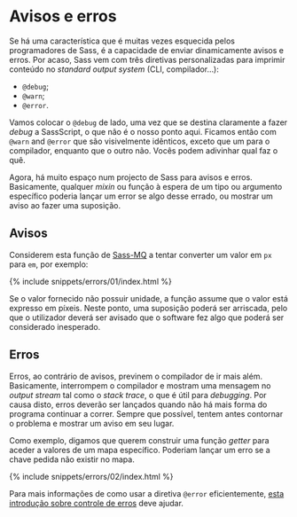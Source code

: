 
# Avisos e erros

Se há uma característica que é muitas vezes esquecida pelos programadores de Sass, é a capacidade de enviar dinamicamente avisos e erros. Por acaso, Sass vem com três diretivas personalizadas para imprimir conteúdo no *standard output system* (CLI, compilador…):

* `@debug`;
* `@warn`;
* `@error`.

Vamos colocar o `@debug` de lado, uma vez que se destina claramente a fazer *debug* a SassScript, o que não é o nosso ponto aqui. Ficamos então com `@warn` and `@error` que são visivelmente idênticos, exceto que um para o compilador, enquanto que o outro não. Vocês podem adivinhar qual faz o quê.

Agora, há muito espaço num projecto de Sass para avisos e erros. Basicamente, qualquer *mixin* ou função à espera de um tipo ou argumento específico poderia lançar um error se algo desse errado, ou mostrar um aviso ao fazer uma suposição.

## Avisos

Considerem esta função de [Sass-MQ](https://github.com/sass-mq/sass-mq) a tentar converter um valor em `px` para `em`, por exemplo:

{% include snippets/errors/01/index.html %}

Se o valor fornecido não possuir unidade, a função assume que o valor está expresso em píxeis. Neste ponto, uma suposição poderá ser arriscada, pelo que o utilizador deverá ser avisado que o software fez algo que poderá ser considerado inesperado.

## Erros

Erros, ao contrário de avisos, previnem o compilador de ir mais além. Basicamente, interrompem o compilador e mostram uma mensagem no *output stream* tal como o *stack trace*, o que é útil para *debugging*. Por causa disto, erros deverão ser lançados quando não há mais forma do programa continuar a correr. Sempre que possível, tentem antes contornar o problema e mostrar um aviso em seu lugar.

Como exemplo, digamos que querem construir uma função *getter* para aceder a valores de um mapa específico. Poderiam lançar um erro se a chave pedida não existir no mapa.

{% include snippets/errors/02/index.html %}

Para mais informações de como usar a diretiva `@error` eficientemente, [esta introdução sobre controle de erros](http://webdesign.tutsplus.com/tutorials/an-introduction-to-error-handling-in-sass--cms-19996) deve ajudar.